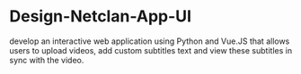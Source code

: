 # Design-Netclan-App-UI
 develop an interactive web application using Python and Vue.JS that allows users to upload videos, add custom subtitles text and view these subtitles in sync with the video.

